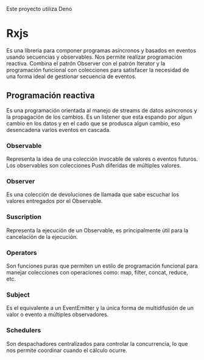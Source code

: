 Este proyecto utiliza Deno

# Rxjs

Es una libreria para componer programas asíncronos y basados en eventos usando secuencias y observables.
Nos permite realizar programación reactiva.
Combina el patrón Observer con el patrón Iterator y la programación funcional con colecciones para satisfacer la necesidad de una forma ideal
de gestionar secuencia de eventos.

## Programación reactiva

Es una programación orientada al manejo de streams de datos asíncronos y la propagación de los cambios.
Es un listener que esta espando por algun cambio en los datos y en el cado que se produsca algun cambio, eso desencadena varios eventos en cascada.

### Observable

Representa la idea de una colección invocable de valores o eventos futuros.
Los observables son colecciones Push diferidas de múltiples valores.

### Observer

Es una colección de devoluciones de llamada que sabe escuchar los valores entregados por el Observable.

### Suscription

Representa la ejecución de un Observable, es principalmente útil para la cancelación de la ejecución.

### Operators

Son funciones puras que permiten un estilo de programación funcional para manejar colecciones con operaciones como:
map, filter, concat, reduce, etc.

### Subject

Es el equivalente a un EventEmitter y la única forma de multidifusión de un valor o evento a múltiples observadores.

### Schedulers

Son despachadores centralizados para controlar la concurrencia, lo que nos permite coordinar cuando el cálculo ocurre.


